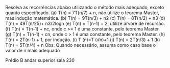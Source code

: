 Resolva as recorrências abaixo utilizando o método mais adequado, exceto quanto especificado.
(a) T(n) = 7T(n/7) + n, não utilize o teorema Master, mas indução matemática.
(b) T(n) = 9T(n/3) + n2
(c) T(n) = 8T(n/2) + n3
(d) T(n) = 49T(n/25)+ n3/2logn
(e) T(n) = T(n-1) + 2, utilize árvore de recursão.
(f) T(n) = T(n-1) + nc, onde c >= 1 é uma constante, pelo teorema Master.
(g) T(n) = T(n-1) + cn, onde c > 1 é uma constante, pelo teorema Master.
(h) T(n) = 2T(n-1) + 1, por indução. 
(i) T (n)=T (√n)+1
(j) T(n) = 2T(n/3) + 1
(k) T(n) = 5T(n/4) + n
Obs: Quando necessário, assuma como caso base o valor de n mais adequado


Prédio B andar superior sala 230